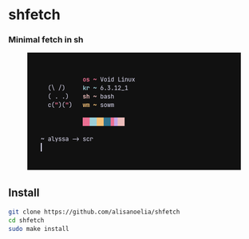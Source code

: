 # shfetch

### Minimal fetch in sh

<p align="center">
  <img src="https://github.com/alisanoelia/shfetch/blob/main/screenshot/shfetch.png" alt="shfetch">
</p>

## Install

```sh
git clone https://github.com/alisanoelia/shfetch
cd shfetch
sudo make install
```
